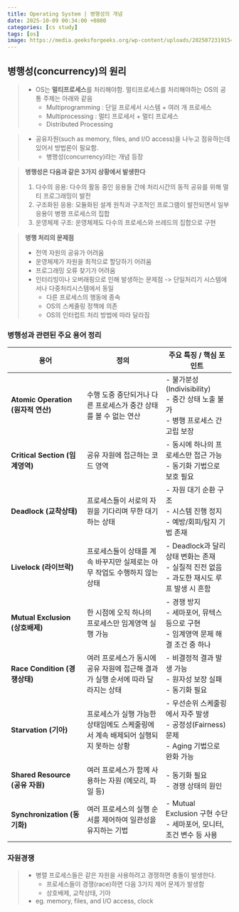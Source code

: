```yaml
---
title: Operating System | 병행성의 개념 
date: 2025-10-09 00:34:00 +0800
categories: [cs study]
tags: [os]
image: https://media.geeksforgeeks.org/wp-content/uploads/20250723191540166280/examples_of_os.webp
---
```


## 병행성(concurrency)의 원리 
> - OS는 **멀티프로세스**를 처리해야함. 멀티프로세스를 처리해야하는 OS의 공통 주제는 아래와 같음
>   - Multiprogramming : 단일 프로세서 시스템 + 여러 개 프로세스
>   - Multiprocessing : 멀티 프로세서 + 멀티 프로세스
>   - Distributed Processing 

> - 공유자원(such as memory, files, and I/O access)을 나누고 점유하는데 있어서 방법론이 필요함. 
>   - 병행성(concurrency)라는 개념 등장

> **병행성은 다음과 같은 3가지 상황에서 발생한다**
> 1. 다수의 응용: 다수의 활동 중인 응용들 간에 처리시간의 동적 공유를 위해 멀티 프로그래밍이 발전
> 2. 구조화된 응용: 모듈화된 설계 원칙과 구조적인 프로그램이 발전되면서 일부 응용이 병행 프로세스의 집합
> 3. 운영체제 구조: 운영체제도 다수의 프로세스와 쓰레드의 집합으로 구현

> **병행 처리의 문제점**
>   - 전역 자원의 공유가 어려움
>   - 운영체제가 자원을 최적으로 할당하기 어려움 
>   - 프로그래밍 오류 찾기가 어려움
>   - 인터리빙이나 오버래핑으로 인해 발생하는 문제점 -> 단일처리기 시스템에서나 다중처리시스템에서 동일
>       - 다른 프로세스의 행동에 종속
>       - OS의 스케줄링 정책에 의존 
>       - OS의 인터럽트 처리 방법에 따라 달라짐

### 병행성과 관련된 주요 용어 정리 

| 용어 | 정의 | 주요 특징 / 핵심 포인트 |
|------|------|------------------------|
| **Atomic Operation (원자적 연산)** | 수행 도중 중단되거나 다른 프로세스가 중간 상태를 볼 수 없는 연산 | - 불가분성(Indivisibility)<br>- 중간 상태 노출 불가<br>- 병행 프로세스 간 고립 보장 |
| **Critical Section (임계영역)** | 공유 자원에 접근하는 코드 영역 | - 동시에 하나의 프로세스만 접근 가능<br>- 동기화 기법으로 보호 필요 |
| **Deadlock (교착상태)** | 프로세스들이 서로의 자원을 기다리며 무한 대기하는 상태 | - 자원 대기 순환 구조<br>- 시스템 진행 정지<br>- 예방/회피/탐지 기법 존재 |
| **Livelock (라이브락)** | 프로세스들이 상태를 계속 바꾸지만 실제로는 아무 작업도 수행하지 않는 상태 | - Deadlock과 달리 상태 변화는 존재<br>- 실질적 진전 없음<br>- 과도한 재시도 루프 발생 시 흔함 |
| **Mutual Exclusion (상호배제)** | 한 시점에 오직 하나의 프로세스만 임계영역 실행 가능 | - 경쟁 방지<br>- 세마포어, 뮤텍스 등으로 구현<br>- 임계영역 문제 해결 조건 중 하나 |
| **Race Condition (경쟁상태)** | 여러 프로세스가 동시에 공유 자원에 접근해 결과가 실행 순서에 따라 달라지는 상태 | - 비결정적 결과 발생 가능<br>- 원자성 보장 실패<br>- 동기화 필요 |
| **Starvation (기아)** | 프로세스가 실행 가능한 상태임에도 스케줄링에서 계속 배제되어 실행되지 못하는 상황 | - 우선순위 스케줄링에서 자주 발생<br>- 공정성(Fairness) 문제<br>- Aging 기법으로 완화 가능 |
| **Shared Resource (공유 자원)** | 여러 프로세스가 함께 사용하는 자원 (메모리, 파일 등) | - 동기화 필요<br>- 경쟁 상태의 원인 |
| **Synchronization (동기화)** | 여러 프로세스의 실행 순서를 제어하여 일관성을 유지하는 기법 | - Mutual Exclusion 구현 수단<br>- 세마포어, 모니터, 조건 변수 등 사용 |


### 자원경쟁 
> - 병렬 프로세스들은 같은 자원을 사용하려고 경쟁하면 충돌이 발생한다.  
>   - 프로세스들이 경쟁(race)하면 다음 3가지 제어 문제가 발생함
>   - 상호배제, 교착상태, 기아
> - eg. memory, files, and I/O access, clock